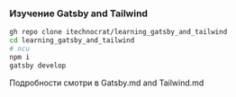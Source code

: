 ### Изучение Gatsby and Tailwind
```sh
gh repo clone itechnocrat/learning_gatsby_and_tailwind
cd learning_gatsby_and_tailwind
# ncu
npm i
gatsby develop
```
Подробности смотри в Gatsby.md and Tailwind.md  
